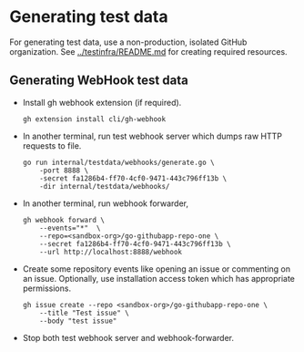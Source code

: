# Generating test data

For generating test data, use a non-production, isolated GitHub organization.
See [../testinfra/README.md](../testinfra/README.md) for creating required
resources.

## Generating WebHook test data

- Install gh webhook extension (if required).
    ```console
    gh extension install cli/gh-webhook
    ```

- In another terminal, run test webhook server which dumps raw HTTP requests to file.
    ```console
    go run internal/testdata/webhooks/generate.go \
        -port 8888 \
        -secret fa1286b4-ff70-4cf0-9471-443c796ff13b \
        -dir internal/testdata/webhooks/
    ```

- In another terminal, run webhook forwarder,
    ```console
    gh webhook forward \
        --events="*"  \
        --repo=<sandbox-org>/go-githubapp-repo-one \
        --secret fa1286b4-ff70-4cf0-9471-443c796ff13b \
        --url http://localhost:8888/webhook
    ```

- Create some repository events like opening an issue or commenting on an issue.
Optionally, use installation access token which has appropriate permissions.

    ```console
    gh issue create --repo <sandbox-org>/go-githubapp-repo-one \
        --title "Test issue" \
        --body "test issue"
    ```

- Stop both test webhook server and webhook-forwarder.
